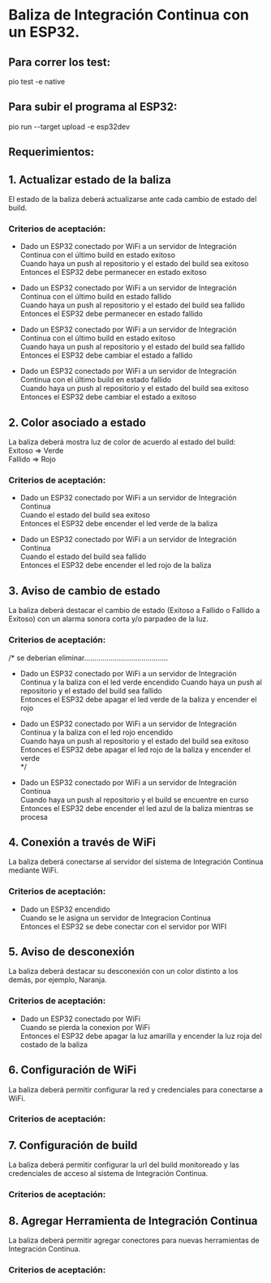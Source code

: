 # Baliza de Integración Continua con un ESP32.

## Para correr los test:
pio test -e native

## Para subir el programa al ESP32:
pio run --target upload -e esp32dev

## Requerimientos:

## 1. Actualizar estado de la baliza  
El estado de la baliza deberá actualizarse ante cada cambio de estado del build.

### Criterios de aceptación:

+ Dado un ESP32 conectado por WiFi a un servidor de Integración Continua con el último build en estado exitoso  
  Cuando haya un push al repositorio y el estado del build sea exitoso  
  Entonces el ESP32 debe permanecer en estado exitoso  

+ Dado un ESP32 conectado por WiFi a un servidor de Integración Continua con el último build en estado fallido  
  Cuando haya un push al repositorio y el estado del build sea fallido  
  Entonces el ESP32 debe permanecer en estado fallido  

+ Dado un ESP32 conectado por WiFi a un servidor de Integración Continua con el último build en estado exitoso  
  Cuando haya un push al repositorio y el estado del build sea fallido  
  Entonces el ESP32 debe cambiar el estado a fallido  

+ Dado un ESP32 conectado por WiFi a un servidor de Integración Continua con el último build en estado fallido  
  Cuando haya un push al repositorio y el estado del build sea exitoso  
  Entonces el ESP32 debe cambiar el estado a exitoso  

## 2. Color asociado a estado  
La baliza deberá mostra luz de color de acuerdo al estado del build:  
Exitoso => Verde  
Fallido => Rojo  

### Criterios de aceptación: 

+ Dado un ESP32 conectado por WiFi a un servidor de Integración Continua  
  Cuando el estado del build sea exitoso  
  Entonces el ESP32 debe encender el led verde de la baliza  

+ Dado un ESP32 conectado por WiFi a un servidor de Integración Continua  
  Cuando el estado del build sea fallido  
  Entonces el ESP32 debe encender el led rojo de la baliza 

## 3. Aviso de cambio de estado    
La baliza deberá destacar el cambio de estado (Exitoso a Fallido o Fallido a Exitoso) con un alarma sonora corta y/o parpadeo de la luz.

### Criterios de aceptación:

/* se deberian eliminar.........................................
+ Dado un ESP32 conectado por WiFi a un servidor de Integración Continua y la baliza con el led verde encendido 
  Cuando haya un push al repositorio y el estado del build sea fallido    
  Entonces el ESP32 debe apagar el led verde de la baliza y encender el rojo  

+ Dado un ESP32 conectado por WiFi a un servidor de Integración Continua y la baliza con el led rojo encendido  
  Cuando haya un push al repositorio y el estado del build sea exitoso   
  Entonces el ESP32 debe apagar el led rojo de la baliza y encender el verde   
*/
+ Dado un ESP32 conectado por WiFi a un servidor de Integración Continua  
  Cuando haya un push al repositorio y el build se encuentre en curso  
  Entonces el ESP32 debe encender el led azul de la baliza mientras se procesa    

## 4. Conexión a través de WiFi    
La baliza deberá conectarse al servidor del sistema de Integración Continua mediante WiFi.

### Criterios de aceptación:

+ Dado un ESP32 encendido        
  Cuando se le asigna un servidor de Integracion Continua      
  Entonces el ESP32 se debe conectar con el servidor por WIFI    

## 5. Aviso de desconexión  
La baliza deberá destacar su desconexión con un color distinto a los demás, por ejemplo, Naranja.

### Criterios de aceptación:

+ Dado un ESP32 conectado por WiFi  
  Cuando se pierda la conexion por WiFi    
  Entonces el ESP32 debe apagar la luz amarilla y  encender la luz roja del costado de la baliza

## 6. Configuración de WiFi     
La baliza deberá permitir configurar la red y credenciales para conectarse a WiFi.

### Criterios de aceptación:

## 7. Configuración de build      
La baliza deberá permitir configurar la url del build monitoreado y las credenciales de acceso al sistema de Integración Continua.  

### Criterios de aceptación:

## 8. Agregar Herramienta de Integración Continua    
La baliza deberá permitir agregar conectores para nuevas herramientas de Integración Continua.

### Criterios de aceptación:
